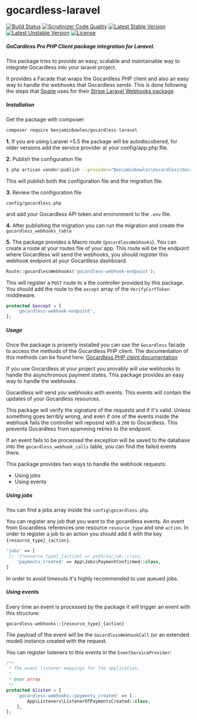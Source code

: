 # gocardless-laravel
[![Build Status](https://travis-ci.com/Benjaminbowles/gocardless-laravel.svg?branch=master)](https://travis-ci.com/Benjaminbowles/gocardless-laravel)
[![Scrutinizer Code Quality](https://scrutinizer-ci.com/g/Benjaminbowles/gocardless-laravel/badges/quality-score.png?b=master)](https://scrutinizer-ci.com/g/Benjaminbowles/gocardless-laravel/?branch=master)
[![Latest Stable Version](https://poser.pugx.org/Benjaminbowles/gocardless-laravel/v/stable)](https://packagist.org/packages/Benjaminbowles/gocardless-laravel)
[![Latest Unstable Version](https://poser.pugx.org/Benjaminbowles/gocardless-laravel/v/unstable)](https://packagist.org/packages/Benjaminbowles/gocardless-laravel)
[![License](https://poser.pugx.org/Benjaminbowles/gocardless-laravel/license)](https://packagist.org/packages/Benjaminbowles/gocardless-laravel)

##### GoCardless Pro PHP Client package integration for Laravel.

This package tries to provide an easy, scalable and maintainable way to integrate Gocardless into your laravel project.

It provides a Facade that wraps the Gocardless PHP client and also an easy way to handle the webhooks that Gocardless sends. This is done following the steps that [Spatie](https://spatie.be/opensource/php) uses for their [Stripe Laravel Webhooks package](https://github.com/spatie/laravel-stripe-webhooks).

##### Installation

Get the package with composer:

```bash
composer require benjaminbowles/gocardless-laravel
```

**1.** If you are using Laravel >5.5 the package will be autodiscobered, for older versions add the service provider at your config/app.php file.

**2.** Publish the configuration file
```bash
$ php artisan vendor:publish --provider="Benjaminbowles\Gocardless\GocardlessServiceProvider"
```
This will publish both the configuration file and the migration file.

**3.** Review the configuration file
```
config/gocardless.php
```
and add your Gocardless API token and environment to the `.env` file.

**4.** After publishing the migration you can run the migration and create the `gocardless_webhooks_table`

**5.** The package provides a Macro route (`gocardlessWebhooks`). You can create a route at your routes file of your app. This route will be the endpoint where Gocardless will send the webhooks, you should register this webhook endpoint at your Gocardless dashboard.

```php
Route::gocardlessWebhooks('gocardless-webhook-endpoint');
```

This will register a `POST` route to a the controller provided by this package. You should add the route to the `except` array of the `VerifyCsrfToken` middleware.

```php
protected $except = [
    'gocardless-webhook-endpoint',
];
```

##### Usage

Once the package is properly installed you can use the `Gocardless` facade to access the methods of the Gocardless PHP client. The documentation of this methods can be found here: [Gocardless PHP cleint documentation](https://github.com/gocardless/gocardless-pro-php)

If you use Gocardless at your project you provably will use webhooks to handle the asynchronous payment states. This package provides an easy way to handle the webhooks.

Gocardless will send you webhooks with events. This events will contain the updates of your Gocardless resources.

This package will verify the signature of the requests and if it's valid. Unless something goes terribly wrong, and even if one of the events inside the webhook fails the controller will reposnd with a `200` to Gocardless. This prevents Gocardless from spamming retries to the endpoint.

If an event fails to be processed the exception will be saved to the database into the `gocardless_webhook_calls` table, you can find the failed events there.

This package provides two ways to handle the webhook requests:

* Using jobs
* Using events

##### Using jobs
You can find a jobs array inside the `config\gocardless.php`. 

You can register any job that you want to the gocardless events. An event from Gocardless references one resource `resource_type` and one `action`. In order to register a job to an action you should add it with the key `{resource_type}_{action}`. 
```php
'jobs' => [
 // '{resource_type}_{action} => path/to/job::class,
    'payments_created' => App\Jobs\PaymentConfirmed::class,
]
```

In order to avoid timeouts it's highly recommended to use queued jobs.

##### Using events

Every time an event is processed by the package it will trigger an event with this structure: 

`gocardless-webhooks::{resource_type}_{action}`

The payload of the event will be the `GocardlessWebhookCall` (or an extended model) instance created with the request. 

You can register listeners to this events in the `EventServiceProvider`:

```php
/**
 * The event listener mappings for the application.
 *
 * @var array
 */
protected $listen = [
    'gocardless-webhooks::payments_created' => [
        App\Listeners\ListenerOfPaymentsCreated::class,
    ],
];
```


